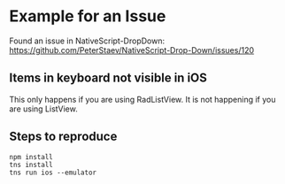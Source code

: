 # Example for an Issue

Found an issue in NativeScript-DropDown: https://github.com/PeterStaev/NativeScript-Drop-Down/issues/120

## Items in keyboard not visible in iOS

This only happens if you are using RadListView. It is not happening if you are using ListView.

## Steps to reproduce

```
npm install
tns install
tns run ios --emulator
```